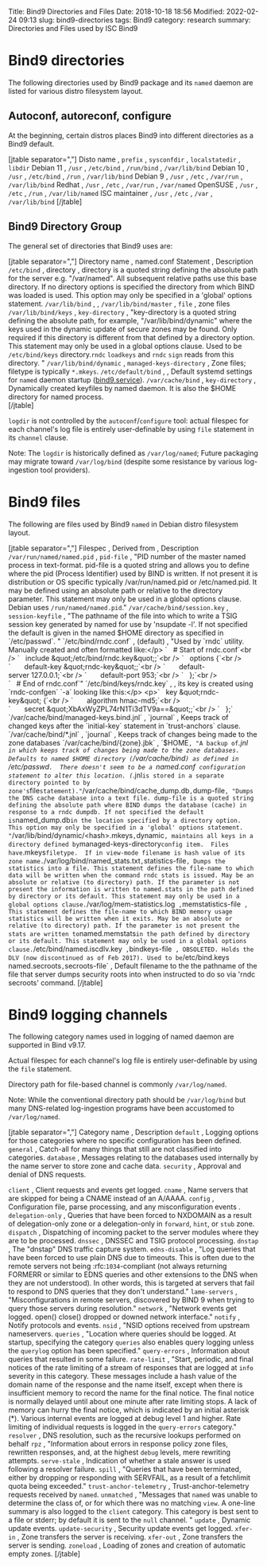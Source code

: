 Title: Bind9 Directories and Files
Date: 2018-10-18 18:56
Modified: 2022-02-24 09:13
slug: bind9-directories
tags: Bind9
category: research
summary: Directories and Files used by ISC Bind9

Bind9 directories
=================

The following directories used by Bind9 package and its `named` daemon are listed for various distro filesystem layout.

Autoconf, autoreconf, configure
-------------------------------
At the beginning, certain distros places Bind9 into different directories as a Bind9 default.

[jtable separator=","]
Disto name , `prefix` , `sysconfdir` , `localstatedir` , `libdir`
Debian 11 , `/usr` , `/etc/bind` , `/run/bind` , `/var/lib/bind`
Debian 10 , `/usr` , `/etc/bind` , `/run` , `/var/lib/bind`
Debian 9 , `/usr` , `/etc` , `/var/run` , `/var/lib/bind`
Redhat , `/usr` , `/etc` , `/var/run` , `/var/named`
OpenSUSE , `/usr` , `/etc` , `/run` , `/var/lib/named`
ISC maintainer , `/usr` , `/etc` , `/var` , `/var/lib/bind`
[/jtable]

Bind9 Directory Group
---------------------
The general set of directories that Bind9 uses are:


[jtable separator=","]
Directory name , named.conf Statement , Description
`/etc/bind` , directory , directory is a quoted string defining the absolute path for the server e.g. &quot;/var/named&quot;. All subsequent relative paths use this base directory. If no directory options is specified the directory from which BIND was loaded is used. This option may only be specified in a 'global' options statement.
`/var/lib/bind` ,  ,
`/var/lib/bind/master` , `file` , zone files
`/var/lib/bind/keys` , `key-directory` , "key-directory is a quoted string defining the absolute path, for example, &quot;/var/lib/bind/dynamic&quot; where the keys used in the dynamic update of secure zones may be found. Only required if this directory is different from that defined by a directory option. This statement may only be used in a global options clause. Used to be `/etc/bind/keys` directory.`rndc` `loadkeys` and `rndc` `sign` reads from this directory. "
`/var/lib/bind/dynamic` , `managed-keys-directory` , Zone files; filetype is typically `*.mkeys`.
`/etc/default/bind` ,  , Default systemd settings for `named` daemon startup (<a href="bind9.service" class="uri" title="wikilink">bind9.service</a>). 
`/var/cache/bind` , `key-directory` , Dynamically created keyfiles by named daemon.  It is also the $HOME directory for named process.  
[/jtable]

`logdir` is not controlled by the `autoconf`/`configure` tool: actual filespec for each channel's log file is entirely user-definable by using `file` statement in its `channel` clause.

Note: The `logdir` is historically defined as `/var/log/named`; Future packaging may migrate toward `/var/log/bind` (despite some resistance by various log-ingestion tool providers).



Bind9 files
===========
The following are files used by Bind9 `named` in Debian distro filesystem
layout.

[jtable separator=","]
Filespec , Derived from , Description
`/var/run/named/named.pid` , `pid-file` , "PID number of the master named process in text-format. pid-file is a quoted string and allows you to define where the pid (Process Identifier) used by BIND is written. If not present it is distribution or OS specific typically /var/run/named.pid or /etc/named.pid. It may be defined using an absolute path or relative to the directory parameter. This statement may only be used in a global options clause. Debian uses `/run/named/named.pid`."
`/var/cache/bind/session.key` , `session-keyfile` , "The pathname of the file into which to write a TSIG session key generated by named for use by 'nsupdate -l'.  If not specified the default is given in the named $HOME directory as specified in `/etc/passwd`.  "
`/etc/bind/rndc.conf` , (default)  , "Used by `rndc` utility. Manually created and often formatted like:</p> `   # Start of rndc.conf`<br /> `   include &quot;/etc/bind/rndc.key&quot;;`<br /> `   options {`<br /> `       default-key &quot;rndc-key&quot;;`<br /> `       default-server 127.0.0.1;`<br /> `       default-port 953;`<br /> `   };`<br /> `   # End of rndc.conf`"
`/etc/bind/keys/rndc.key` ,  , its key is created using `rndc-confgen` `-a` looking like this:</p> <p>`   key &quot;rndc-key&quot; {`<br /> `       algorithm hmac-md5;`<br /> `       secret &quot;XbAxWyZPL74rN1Ti3dTV9a==&quot;;`<br /> `   };`
`/var/cache/bind/managed-keys.bind.jnl` , `journal` , Keeps track of changed keys after the `initial-key` statement in `trust-anchors` clause.
`/var/cache/bind/*.jnl` , `journal` , Keeps track of changes being made to the zone databases
`/var/cache/bind/{zone}.jbk` , `$HOME` , "A backup of `*.jnl`  in which keeps track of changes being made to the zone databases. Defaults to named $HOME directory (`/var/cache/bind`) as defined in `/etc/passwd`.  There doesn't seem to be a `named.conf` configuration statement to alter this location. (`*.jnl` is stored in a separate directory pointed to by zone's `file` statement)."
`/var/cache/bind/cache\_dump.db` , `dump-file` , "Dumps the DNS cache database into a text file. dump-file is a quoted string defining the absolute path where BIND dumps the database (cache) in response to a rndc dumpdb. If not specified the default is `named_dump.db` in the location specified by a directory option. This option may only be specified in a 'global' options statement. "
`/var/lib/bind/dynamic/\<hash\>.mkeys` , `dynamic` , maintains all keys in a directory defined by `managed-keys-directory` config item.  Files have `.mkeys` filetype.  If in view-mode filename is hash value of its zone name.
`/var/log/bind/named\_stats.txt` , `statistics-file` , Dumps the statistics into a file. This statement defines the file-name to which data will be written when the command rndc stats is issued. May be an absolute or relative (to directory) path. If the parameter is not present the information is written to named.stats in the path defined by directory or its default. This statement may only be used in a global options clause.
`/var/log/mem-statistics.log`  , `memstatistics-file`  , This statement defines the file-name to which BIND memory usage statistics will be written when it exits. May be an absolute or relative (to directory) path. If the parameter is not present the stats are written to `named.memstats` in the path defined by directory or its default. This statement may only be used in a global options clause.
`/etc/bind/named.iscdlv.key`  , `bindkeys-file`  , OBSOLETED. Holds the DLV (now discontinued as of Feb 2017). Used to be `/etc/bind.keys`
`named.secroots` , `secroots-file` , Default filename to the the pathname of the file that server dumps security roots into when instructed to do so via 'rndc secroots' command.
[/jtable]


Bind9 logging channels
======================
The following category names used in logging of named daemon are supported in Bind v9.17.

Actual filespec for each channel's log file is entirely user-definable by using the `file` statement.

Directory path for file-based channel is commonly `/var/log/named`.  

Note: While the conventional directory path should be `/var/log/bind` but many DNS-related log-ingestion programs have been accustomed to `/var/log/named`.

[jtable separator=","]
Category name  , Description
`default`  , Logging options for those categories where no specific configuration has been defined.
`general`  , Catch-all for many things that still are not classified into categories.
`database`  , Messages relating to the databases used internally by the name server to store zone and cache data.
`security`  , Approval and denial of DNS requests.

`client`  , Client requests and events get logged.
`cname`  ,  Name servers that are skipped for being a CNAME instead of an A/AAAA.
`config`  , Configuration file, parse processing, and any misconfiguration events .
`delegation-only` , Queries that have been forced to NXDOMAIN as a result of delegation-only zone or a delegation-only in `forward`, `hint`, or `stub` zone. 
`dispatch` , Dispatching of incoming packet to the server modules where they are to be processed.
`dnssec` , DNSSEC and TSIG protocol processing.
`dnstap` , The "dnstap" DNS traffic capture system.
`edns-disable` , "Log queries that have been forced to use plain DNS due to timeouts. This is often due to the remote servers not being :rfc:`1034`-compliant (not always returning FORMERR or similar to EDNS queries and other extensions to the DNS when they are not understood). In other words, this is targeted at servers that fail to respond to DNS queries that they don't understand."
`lame-servers` , "Misconfigurations in remote servers, discovered by BIND 9 when trying to query those servers during resolution."
`network` , "Network events get logged. open() close() dropped or downed network interface."
`notify` , Notify protocols and events.
`nsid` , "NSID options received from upstream nameservers.
`queries` , "Location where queries should be logged.  At startup, specifying the category `queries` also enables query logging unless the `querylog` option has been specified."
`query-errors` , Information about queries that resulted in some failure.
`rate-limit` , "Start, periodic, and final notices of the rate limiting of a stream of responses that are logged at `info` severity in this category. These messages include a hash value of the domain name of the response and the name itself, except when there is insufficient memory to record the name for the final notice. The final notice is normally delayed until about one minute after rate limiting stops. A lack of memory can hurry the final notice, which is indicated by an initial asterisk (\*). Various internal events are logged at debug level 1 and higher.  Rate limiting of individual requests is logged in the `query-errors` category."
`resolver` , DNS resolution, such as the recursive lookups performed on behalf
`rpz` , "Information about errors in response policy zone files, rewritten responses, and, at the highest `debug` levels, mere rewriting attempts.
`serve-stale` , Indication of whether a stale answer is used following a resolver failure.
`spill` , "Queries that have been terminated, either by dropping or responding with SERVFAIL, as a result of a fetchlimit quota being exceeded."
`trust-anchor-telemetry` , Trust-anchor-telemetry requests received by `named`.
`unmatched`  , "Messages that `named` was unable to determine the class of, or for which there was no matching `view`. A one-line summary is also logged to the `client` category. This category is best sent to a file or stderr; by default it is sent to the `null` channel. "
`update`  , Dynamic update events.
`update-security`  , Security update events get logged.
`xfer-in`  , Zone transfers the server is receiving.
`xfer-out`  , Zone transfers the server is sending.
`zoneload`  , Loading of zones and creation of automatic empty zones.
[/jtable]
